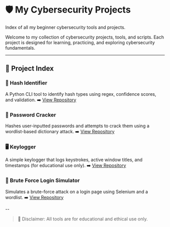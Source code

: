 # 🛡️ My Cybersecurity Projects

Index of all my beginner cybersecurity tools and projects.

Welcome to my collection of cybersecurity projects, tools, and scripts. Each project is designed for learning, practicing, and exploring cybersecurity fundamentals.

---

## 🔗 Project Index

### 🧠 Hash Identifier
A Python CLI tool to identify hash types using regex, confidence scores, and validation.
➡️ [View Repository](https://github.com/yourusername/Hash-Identifier)

### 🔐 Password Cracker
Hashes user-inputted passwords and attempts to crack them using a wordlist-based dictionary attack.
➡️ [View Repository](https://github.com/yourusername/Password-Cracker)

### 🖥️ Keylogger
A simple keylogger that logs keystrokes, active window titles, and timestamps (for educational use only).
➡️ [View Repository](https://github.com/yourusername/Keylogger)

### 🧪 Brute Force Login Simulator
Simulates a brute-force attack on a login page using Selenium and a wordlist.
➡️ [View Repository](https://github.com/yourusername/Brute-Force-Simulator)

--

> 🚨 Disclaimer: All tools are for educational and ethical use only.
